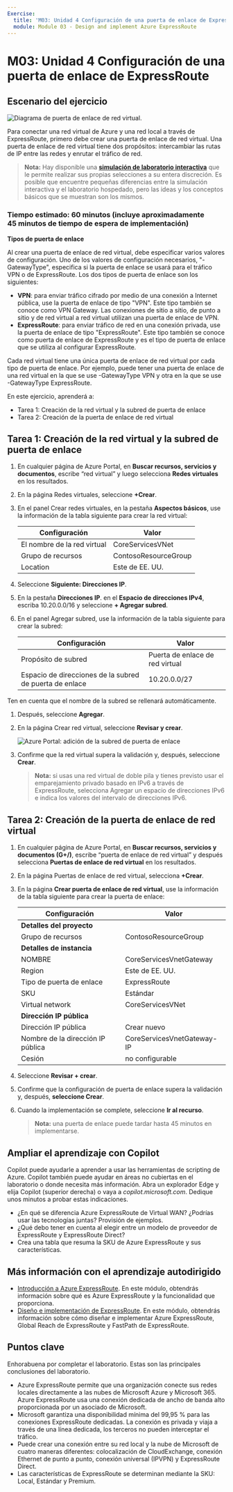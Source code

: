 ```yaml
---
Exercise:
  title: 'M03: Unidad 4 Configuración de una puerta de enlace de ExpressRoute'
  module: Module 03 - Design and implement Azure ExpressRoute
---
```

# M03: Unidad 4 Configuración de una puerta de enlace de ExpressRoute

## Escenario del ejercicio

![Diagrama de puerta de enlace de red virtual.](../media/4-exercise-configure-expressroute-gateway.png)

Para conectar una red virtual de Azure y una red local a través de ExpressRoute, primero debe crear una puerta de enlace de red virtual. Una puerta de enlace de red virtual tiene dos propósitos: intercambiar las rutas de IP entre las redes y enrutar el tráfico de red.

   >**Nota:** Hay disponible una **[simulación de laboratorio interactiva](https://mslabs.cloudguides.com/guides/AZ-700%20Lab%20Simulation%20-%20Configure%20an%20ExpressRoute%20gateway)** que le permite realizar sus propias selecciones a su entera discreción. Es posible que encuentre pequeñas diferencias entre la simulación interactiva y el laboratorio hospedado, pero las ideas y los conceptos básicos que se muestran son los mismos.

### Tiempo estimado: 60 minutos (incluye aproximadamente 45 minutos de tiempo de espera de implementación)

**Tipos de puerta de enlace**

Al crear una puerta de enlace de red virtual, debe especificar varios valores de configuración. Uno de los valores de configuración necesarios, "-GatewayType", especifica si la puerta de enlace se usará para el tráfico VPN o de ExpressRoute. Los dos tipos de puerta de enlace son los siguientes:

- **VPN**: para enviar tráfico cifrado por medio de una conexión a Internet pública, use la puerta de enlace de tipo "VPN". Este tipo también se conoce como VPN Gateway. Las conexiones de sitio a sitio, de punto a sitio y de red virtual a red virtual utilizan una puerta de enlace de VPN.
- **ExpressRoute**: para enviar tráfico de red en una conexión privada, use la puerta de enlace de tipo "ExpressRoute". Este tipo también se conoce como puerta de enlace de ExpressRoute y es el tipo de puerta de enlace que se utiliza al configurar ExpressRoute.

Cada red virtual tiene una única puerta de enlace de red virtual por cada tipo de puerta de enlace. Por ejemplo, puede tener una puerta de enlace de una red virtual en la que se use -GatewayType VPN y otra en la que se use -GatewayType ExpressRoute.

En este ejercicio, aprenderá a:

- Tarea 1: Creación de la red virtual y la subred de puerta de enlace
- Tarea 2: Creación de la puerta de enlace de red virtual

## Tarea 1: Creación de la red virtual y la subred de puerta de enlace

1. En cualquier página de Azure Portal, en **Buscar recursos, servicios y documentos**, escribe “red virtual” y luego selecciona **Redes virtuales** en los resultados.

1. En la página Redes virtuales, seleccione **+Crear**.

1. En el panel Crear redes virtuales, en la pestaña **Aspectos básicos**, use la información de la tabla siguiente para crear la red virtual:

   | **Configuración**          | **Valor**                        |
   | -------------------- | -------------------------------- |
   | El nombre de la red virtual | CoreServicesVNet                 |
   | Grupo de recursos       | ContosoResourceGroup             |
   | Location             | Este de EE. UU.                          |

1. Seleccione **Siguiente: Direcciones IP**.

1. En la pestaña **Direcciones IP**. en el **Espacio de direcciones IPv4**, escriba 10.20.0.0/16 y seleccione **+ Agregar subred**.

1. En el panel Agregar subred, use la información de la tabla siguiente para crear la subred:

   | **Configuración**                  | **Valor**               |
   | ---------------------------- | ----------------------- |
   | Propósito de subred               | Puerta de enlace de red virtual |
   | Espacio de direcciones de la subred de puerta de enlace | 10.20.0.0/27            |

Ten en cuenta que el nombre de la subred se rellenará automáticamente.

1. Después, seleccione **Agregar**.

1. En la página Crear red virtual, seleccione **Revisar y crear**.

   ![Azure Portal: adición de la subred de puerta de enlace](../media/add-gateway-subnet.png)

1. Confirme que la red virtual supera la validación y, después, seleccione **Crear**.

   >**Nota:** si usas una red virtual de doble pila y tienes previsto usar el emparejamiento privado basado en IPv6 a través de ExpressRoute, selecciona Agregar un espacio de direcciones IPv6 e indica los valores del intervalo de direcciones IPv6.

## Tarea 2: Creación de la puerta de enlace de red virtual

1. En cualquier página de Azure Portal, en **Buscar recursos, servicios y documentos (G+/)**, escribe “puerta de enlace de red virtual” y después selecciona **Puertas de enlace de red virtual** en los resultados.

1. En la página Puertas de enlace de red virtual, selecciona **+Crear**.

1. En la página **Crear puerta de enlace de red virtual**, use la información de la tabla siguiente para crear la puerta de enlace:

   | **Configuración**               | **Valor**                  |
   | ------------------------- | -------------------------- |
   | **Detalles del proyecto**       |                            |
   | Grupo de recursos            | ContosoResourceGroup       |
   | **Detalles de instancia**      |                            |
   | NOMBRE                      | CoreServicesVnetGateway    |
   | Region                    | Este de EE. UU.                    |
   | Tipo de puerta de enlace              | ExpressRoute               |
   | SKU                       | Estándar                   |
   | Virtual network           | CoreServicesVNet           |
   | **Dirección IP pública**     |                            |
   | Dirección IP pública         | Crear nuevo                 |
   | Nombre de la dirección IP pública    | CoreServicesVnetGateway-IP |
   | Cesión                | no configurable           |

1. Seleccione **Revisar + crear**.

1. Confirme que la configuración de puerta de enlace supera la validación y, después, **seleccione Crear**.

1. Cuando la implementación se complete, seleccione **Ir al recurso**.

   >**Nota:** una puerta de enlace puede tardar hasta 45 minutos en implementarse.


## Ampliar el aprendizaje con Copilot

Copilot puede ayudarle a aprender a usar las herramientas de scripting de Azure. Copilot también puede ayudar en áreas no cubiertas en el laboratorio o donde necesita más información. Abra un explorador Edge y elija Copilot (superior derecha) o vaya a *copilot.microsoft.com*. Dedique unos minutos a probar estas indicaciones.
+ ¿En qué se diferencia Azure ExpressRoute de Virtual WAN? ¿Podrías usar las tecnologías juntas? Provisión de ejemplos.
+ ¿Qué debo tener en cuenta al elegir entre un modelo de proveedor de ExpressRoute y ExpressRoute Direct?
+ Crea una tabla que resuma la SKU de Azure ExpressRoute y sus características.

## Más información con el aprendizaje autodirigido

+ [Introducción a Azure ExpressRoute](https://learn.microsoft.com/training/modules/intro-to-azure-expressroute/). En este módulo, obtendrás información sobre qué es Azure ExpressRoute y la funcionalidad que proporciona.
+ [Diseño e implementación de ExpressRoute](https://learn.microsoft.com/training/modules/design-implement-azure-expressroute/). En este módulo, obtendrás información sobre cómo diseñar e implementar Azure ExpressRoute, Global Reach de ExpressRoute y FastPath de ExpressRoute.

## Puntos clave

Enhorabuena por completar el laboratorio. Estas son las principales conclusiones del laboratorio. 
+ Azure ExpressRoute permite que una organización conecte sus redes locales directamente a las nubes de Microsoft Azure y Microsoft 365. Azure ExpressRoute usa una conexión dedicada de ancho de banda alto proporcionada por un asociado de Microsoft.
+ Microsoft garantiza una disponibilidad mínima del 99,95 % para las conexiones ExpressRoute dedicadas. La conexión es privada y viaja a través de una línea dedicada, los terceros no pueden interceptar el tráfico.
+ Puede crear una conexión entre su red local y la nube de Microsoft de cuatro maneras diferentes: colocalización de CloudExchange, conexión Ethernet de punto a punto, conexión universal (IPVPN) y ExpressRoute Direct.
+ Las características de ExpressRoute se determinan mediante la SKU: Local, Estándar y Premium. 
